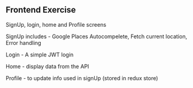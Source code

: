 ## Frontend Exercise

SignUp, login, home and Profile screens

SignUp includes - Google Places Autocompelete, Fetch current location, Error handling

Login - A simple JWT login

Home - display data from the API

Profile - to update info used in signUp (stored in redux store)
